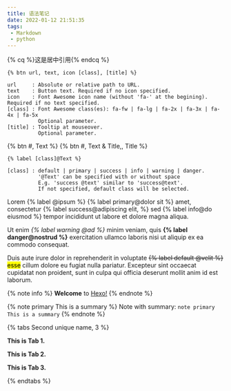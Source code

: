 ```yaml
---
title: 语法笔记
date: 2022-01-12 21:51:35
tags: 
 - Markdown
 - python
---
```


{% cq %}这是居中引用{% endcq %}

<!-- more-->

```
{% btn url, text, icon [class], [title] %}

url     : Absolute or relative path to URL.
text    : Button text. Required if no icon specified.
icon    : Font Awesome icon name (without 'fa-' at the begining). Required if no text specified.
[class] : Font Awesome class(es): fa-fw | fa-lg | fa-2x | fa-3x | fa-4x | fa-5x
          Optional parameter.
[title] : Tooltip at mouseover.
          Optional parameter.
```

{% btn #, Text %} {% btn #, Text & Title,, Title %}

```
{% label [class]@Text %}

[class] : default | primary | success | info | warning | danger.
          '@Text' can be specified with or without space
          E.g. 'success @text' similar to 'success@text'.
          If not specified, default class will be selected.
```

Lorem {% label @ipsum %} {% label primary@dolor sit %} amet, consectetur {% label success@adipiscing elit, %} sed {% label info@do eiusmod %} tempor incididunt ut labore et dolore magna aliqua.

Ut enim *{% label warning @ad %}* minim veniam, quis **{% label danger@nostrud %}** exercitation ullamco laboris nisi ut aliquip ex ea commodo consequat.

Duis aute irure dolor in reprehenderit in voluptate ~~{% label default @velit %}~~ <mark>esse</mark> cillum dolore eu fugiat nulla pariatur. Excepteur sint occaecat cupidatat non proident, sunt in culpa qui officia deserunt mollit anim id est laborum.



{% note info %}
**Welcome** to [Hexo!](https://hexo.io)
{% endnote %}



{% note primary This is a summary %}
Note with summary: `note primary This is a summary`
{% endnote %}



{% tabs Second unique name, 3 %}
<!-- tab -->
**This is Tab 1.**
<!-- endtab -->

<!-- tab -->
**This is Tab 2.**
<!-- endtab -->

<!-- tab -->
**This is Tab 3.**
<!-- endtab -->
{% endtabs %}
